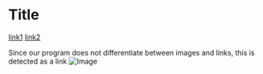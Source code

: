 # Title

[link1](https://something.com)
[link2](some-thing.html)

Since our program does not differentiate between images
and links, this is detected as a link
![Image](https://source.unsplash.com/user/c_v_r)